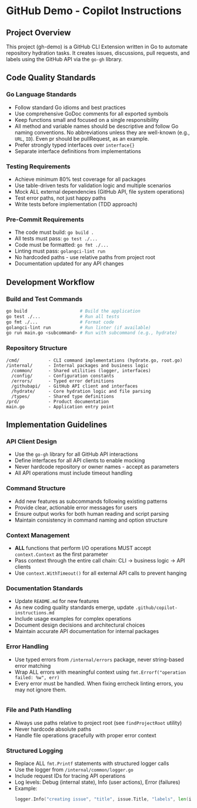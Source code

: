 # GitHub Demo - Copilot Instructions

## Project Overview
This project (gh-demo) is a GitHub CLI Extension written in Go to automate repository hydration tasks. It creates issues, discussions, pull requests, and labels using the GitHub API via the `go-gh` library.

## Code Quality Standards

### Go Language Standards
- Follow standard Go idioms and best practices
- Use comprehensive GoDoc comments for all exported symbols
- Keep functions small and focused on a single responsibility
- All method and variable names should be descriptive and follow Go naming conventions. No abbreviations unless they are well-known (e.g., `URL`, `ID`). Even pr should be pullRequest, as an example.
- Prefer strongly typed interfaces over `interface{}`
- Separate interface definitions from implementations

### Testing Requirements
- Achieve minimum 80% test coverage for all packages
- Use table-driven tests for validation logic and multiple scenarios
- Mock ALL external dependencies (GitHub API, file system operations)
- Test error paths, not just happy paths
- Write tests before implementation (TDD approach)

### Pre-Commit Requirements
- The code must build: `go build .`
- All tests must pass: `go test ./...`
- Code must be formatted: `go fmt ./...`
- Linting must pass: `golangci-lint run`
- No hardcoded paths - use relative paths from project root
- Documentation updated for any API changes

## Development Workflow

### Build and Test Commands
```bash
go build                    # Build the application
go test ./...               # Run all tests
go fmt ./...                # Format code
golangci-lint run           # Run linter (if available)
go run main.go <subcommand> # Run with subcommand (e.g., hydrate)
```

### Repository Structure
```
/cmd/           - CLI command implementations (hydrate.go, root.go)
/internal/      - Internal packages and business logic
  /common/      - Shared utilities (logger, interfaces)
  /config/      - Configuration constants
  /errors/      - Typed error definitions
  /githubapi/   - GitHub API client and interfaces
  /hydrate/     - Core hydration logic and file parsing
  /types/       - Shared type definitions
/prd/           - Product documentation
main.go         - Application entry point
```

## Implementation Guidelines

### API Client Design
- Use the `go-gh` library for all GitHub API interactions
- Define interfaces for all API clients to enable mocking
- Never hardcode repository or owner names - accept as parameters
- All API operations must include timeout handling

### Command Structure
- Add new features as subcommands following existing patterns
- Provide clear, actionable error messages for users
- Ensure output works for both human reading and script parsing
- Maintain consistency in command naming and option structure

### Context Management
- **ALL** functions that perform I/O operations MUST accept `context.Context` as the first parameter
- Pass context through the entire call chain: CLI → business logic → API clients
- Use `context.WithTimeout()` for all external API calls to prevent hanging

### Documentation Standards
- Update `README.md` for new features
- As new coding quality standards emerge, update `.github/copilot-instructions.md`
- Include usage examples for complex operations
- Document design decisions and architectural choices
- Maintain accurate API documentation for internal packages

### Error Handling
- Use typed errors from `/internal/errors` package, never string-based error matching
- Wrap ALL errors with meaningful context using `fmt.Errorf("operation failed: %w", err)`
- Every error must be handled. When fixing errcheck linting errors, you may not ignore them.
  ```

### File and Path Handling
- Always use paths relative to project root (see `findProjectRoot` utility)
- Never hardcode absolute paths
- Handle file operations gracefully with proper error context

### Structured Logging
- Replace ALL `fmt.Printf` statements with structured logger calls
- Use the logger from `/internal/common/logger.go`
- Include request IDs for tracing API operations
- Log levels: Debug (internal state), Info (user actions), Error (failures)
- Example:
  ```go
  logger.Info("creating issue", "title", issue.Title, "labels", len(issue.Labels))
  ```